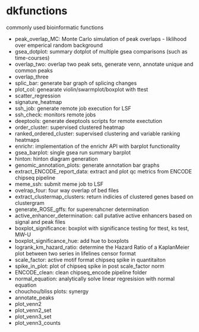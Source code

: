 # dkfunctions

commonly used bioinformatic functions

- peak_overlap_MC: Monte Carlo simulation of peak overlaps - liklihood over emperical random background
- gsea_dotplot: summary dotplot of multiple gsea comparisons (such as time-courses)
- overlap_two: overlap two peak sets, generate venn, annotate unique and common peaks
- overlap_three
- splic_bar: generate bar graph of splicing changes
- plot_col: genearate violin/swarmplot/boxplot with ttest
- scatter_regression
- signature_heatmap
- ssh_job: generate remote job execution for LSF
- ssh_check: monitors remote jobs
- deeptools: generate deeptools scripts for remote exectution
- order_cluster: supervised clustered heatmap
- ranked_ordered_cluster:  supervised clustering and variable ranking heatmaps
- enrichr: implementation of the enrichr API with barplot functionality
- gsea_barplot: single gsea run summary barplot
- hinton: hinton diagram generation
- genomic_annotation_plots: generate annotation bar graphs
- extract_ENCODE_report_data: extract and plot qc metrics from ENCODE chipseq pipeline
- meme_ssh: submit meme job to LSF
- ovelrap_four: four way overlap of bed files
- extract_clustermap_clusters: return indicies of clustered genes based on clustergram 
- generate_ROSE_gffs: for superenahcner determination
- active_enhancer_determination: call putative active enhancers based on signal and peak files
- boxplot_significance: boxplot with significance testing for ttest, ks test, MW-U
- boxplot_significance_hue: add hue to boxplots
- logrank_km_hazard_ratio: determine the Hazard Ratio of a KaplanMeier plot between two series in lifelines censor format
- scale_factor: active motif format chipseq spike in quantitaiton
- spike_in_plot: plot of chipseq spike in post scale_factor norm
- ENCODE_clean: clean chipseq_encode pipeline folder
- normal_equation: analytically solve linear regresision with normal equation
- chouchou/bliss plots: synergy
- annotate_peaks
- plot_venn2
- plot_venn2_set
- plot_venn3_set
- plot_venn3_counts
